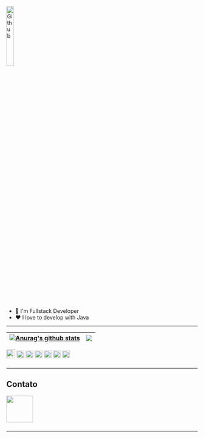 <img width="20%" align="center" alt="Github" src="https://user-images.githubusercontent.com/46926951/163206610-63e08011-8db4-42cf-af27-d4c41cfc0d73.gif">

- 💼 I'm Fullstack Developer
- ❤️ I love to develop with Java
----

| <a href="https://github.com/Henderson-da-rocha-porfirio"><img align="center" src="https://github-readme-stats.vercel.app/api?username=Henderson-da-rocha-porfirio&show_icons=true&include_all_commits=true&theme=buefy&hide_border=true" alt="Anurag's github stats" /></a> | <a href="https://github.com/Henderson-da-rocha-porfirio"><img align="center" src="https://github-readme-stats.vercel.app/api/top-langs/?username=Henderson-da-rocha-porfirio&layout=compact&theme=buefy&hide_border=true" /></a> |
| ------------- | ------------- |

<code><img height="23" src="https://icon-library.com/images/java-icon-image/java-icon-image-28.jpg"></code>
<code><img height="20" src="https://cdn.jsdelivr.net/gh/devicons/devicon/icons/spring/spring-original.svg"></code>
<code><img height="20" src="https://cdn.jsdelivr.net/gh/devicons/devicon/icons/angularjs/angularjs-original.svg"></code>
<code><img height="20" src="https://cdn.jsdelivr.net/gh/devicons/devicon/icons/javascript/javascript-original.svg"></code>
<code><img height="20" src="https://cdn.jsdelivr.net/gh/devicons/devicon/icons/html5/html5-original.svg"></code>
<code><img height="20" src="https://cdn.jsdelivr.net/gh/devicons/devicon/icons/css3/css3-original.svg"></code>
<code><img height="20" src="https://cdn.jsdelivr.net/gh/devicons/devicon/icons/typescript/typescript-original.svg"></code> 
###
----
## Contato

<a href="https://www.linkedin.com/in/henderson-da-rocha-porfirio/">
<img src="https://cdn.jsdelivr.net/gh/devicons/devicon/icons/linkedin/linkedin-original.svg" align="center" height="70">
</a>
          
###
----
